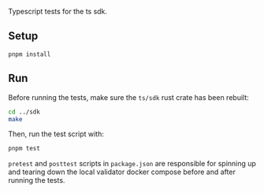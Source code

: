 Typescript tests for the ts sdk.

## Setup

`pnpm install`

## Run

Before running the tests, make sure the `ts/sdk` rust crate has been rebuilt:

```sh
cd ../sdk
make
```

Then, run the test script with:

```sh
pnpm test
```

`pretest` and `posttest` scripts in `package.json` are responsible for spinning up and tearing down the local validator docker compose before and after running the tests.
